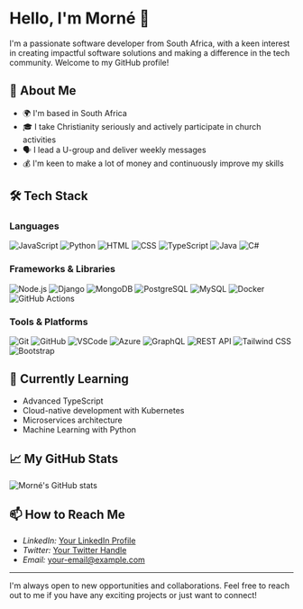 # Hello, I'm Morné 👋

I'm a passionate software developer from South Africa, with a keen interest in creating impactful software solutions and making a difference in the tech community. Welcome to my GitHub profile!

## 🚀 About Me

- 🌍 I'm based in South Africa
- 🎓 I take Christianity seriously and actively participate in church activities
- 🗣️ I lead a U-group and deliver weekly messages
- 💰 I'm keen to make a lot of money and continuously improve my skills

## 🛠️ Tech Stack

### Languages

![JavaScript](https://img.shields.io/badge/-JavaScript-black?style=flat-square&logo=javascript)
![Python](https://img.shields.io/badge/-Python-black?style=flat-square&logo=python)
![HTML](https://img.shields.io/badge/-HTML5-black?style=flat-square&logo=html5)
![CSS](https://img.shields.io/badge/-CSS3-black?style=flat-square&logo=css3)
![TypeScript](https://img.shields.io/badge/-TypeScript-black?style=flat-square&logo=typescript)
![Java](https://img.shields.io/badge/-Java-black?style=flat-square&logo=java)
![C#](https://img.shields.io/badge/-C%23-black?style=flat-square&logo=c-sharp)

### Frameworks & Libraries

![Node.js](https://img.shields.io/badge/-Node.js-black?style=flat-square&logo=node.js)
![Django](https://img.shields.io/badge/-Django-black?style=flat-square&logo=django)
![MongoDB](https://img.shields.io/badge/-MongoDB-black?style=flat-square&logo=mongodb)
![PostgreSQL](https://img.shields.io/badge/-PostgreSQL-black?style=flat-square&logo=postgresql)
![MySQL](https://img.shields.io/badge/-MySQL-black?style=flat-square&logo=mysql)
![Docker](https://img.shields.io/badge/-Docker-black?style=flat-square&logo=docker)
![GitHub Actions](https://img.shields.io/badge/-GitHub%20Actions-black?style=flat-square&logo=github-actions)

### Tools & Platforms

![Git](https://img.shields.io/badge/-Git-black?style=flat-square&logo=git)
![GitHub](https://img.shields.io/badge/-GitHub-black?style=flat-square&logo=github)
![VSCode](https://img.shields.io/badge/-VS%20Code-black?style=flat-square&logo=visual-studio-code)
![Azure](https://img.shields.io/badge/-Azure-black?style=flat-square&logo=microsoft-azure)
![GraphQL](https://img.shields.io/badge/-GraphQL-black?style=flat-square&logo=graphql)
![REST API](https://img.shields.io/badge/-REST%20API-black?style=flat-square&logo=rest-api)
![Tailwind CSS](https://img.shields.io/badge/-Tailwind%20CSS-black?style=flat-square&logo=tailwind-css)
![Bootstrap](https://img.shields.io/badge/-Bootstrap-black?style=flat-square&logo=bootstrap)

## 🌱 Currently Learning

- Advanced TypeScript
- Cloud-native development with Kubernetes
- Microservices architecture
- Machine Learning with Python

## 📈 My GitHub Stats

![Morné's GitHub stats](https://github-readme-stats.vercel.app/api?username=your-username&show_icons=true&theme=radical)

## 📫 How to Reach Me

- *LinkedIn:* [Your LinkedIn Profile](https://www.linkedin.com/in/your-profile)
- *Twitter:* [Your Twitter Handle](https://twitter.com/your-handle)
- *Email:* [your-email@example.com](mailto:your-email@example.com)

---

I'm always open to new opportunities and collaborations. Feel free to reach out to me if you have any exciting projects or just want to connect!